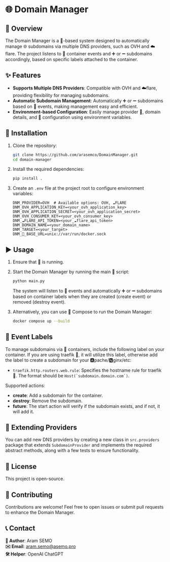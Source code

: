 # 🌐 Domain Manager

## 📝 Overview

The Domain Manager is a 🐍-based system designed to automatically manage 🌐 subdomains via multiple DNS providers, such as OVH and ☁️flare. The project listens to 🐋 container events and ➕ or ➖ subdomains accordingly, based on specific labels attached to the container.

## ✨ Features

- **Supports Multiple DNS Providers**: Compatible with OVH and ☁️flare, providing flexibility for managing subdomains.
- **Automatic Subdomain Management**: Automatically ➕ or ➖ subdomains based on 🐋 events, making management easy and efficient.
- **Environment-based Configuration**: Easily manage provider 🔑, domain details, and 🐋 configuration using environment variables.

## 🔧 Installation

1. Clone the repository:

   ```bash
   git clone https://github.com/arasemco/DomainManager.git
   cd domain-manager
   ```

2. Install the required dependencies:

   ```bash
   pip install .
   ```

3. Create an `.env` file at the project root to configure environment variables:

   ```env
   DNM_PROVIDER=OVH  # Available options: OVH, ☁️FLARE
   DNM_OVH_APPLICATION_KEY=<your_ovh_application_key>
   DNM_OVH_APPLICATION_SECRET=<your_ovh_application_secret>
   DNM_OVH_CONSUMER_KEY=<your_ovh_consumer_key>
   DNM_☁️FLARE_API_TOKEN=<your_☁️flare_api_token>
   DNM_DOMAIN_NAME=<your_domain_name>
   DNM_TARGET=<your_target>
   DNM_🐋_BASE_URL=unix://var/run/docker.sock
   ```

## ▶️ Usage

1. Ensure that 🐋 is running.

2. Start the Domain Manager by running the main 🐍 script:

   ```bash
   python main.py
   ```

   The system will listen to 🐋 events and automatically ➕ or ➖ subdomains based on container labels when they are created (create event) or removed (destroy event).

3. Alternatively, you can use 🐋 Compose to run the Domain Manager:

   ```bash
   docker compose up --build
   ```

## 🐋 Event Labels

To manage subdomains via 🐋 containers, include the following label on your container. If you are using traefik 🚦, it will utilize this label, otherwise add the label to create a subdomain for your 🅰️pache/🅽ginx/etc:

- `traefik.http.routers.web.rule`: Specifies the hostname rule for traefik🚦. The format should be ``Host(`subdomain.domain.com`)``.

Supported actions:

- **create**: Add a subdomain for the container.
- **destroy**: Remove the subdomain.
- **future**: The start action will verify if the subdomain exists, and if not, it will add it.

## 🔄 Extending Providers

You can add new DNS providers by creating a new class in `src.providers` package that extends `SubdomainProvider` and implements the required abstract methods, along with a few tests to ensure functionality.

## 📜 License

This project is open-source.

## 🤝 Contributing

Contributions are welcome! Feel free to open issues or submit pull requests to enhance the Domain Manager.

## 📞 Contact

**👤 Author**: Aram SEMO\
**✉️ Email**: [aram.semo@asemo.pro](mailto\:aram.semo@asemo.pro)\
**🛠️ Helper**: OpenAI ChatGPT
